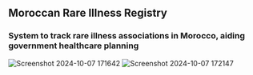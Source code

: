 ##   Moroccan Rare Illness Registry
### System to track rare illness associations in Morocco, aiding government healthcare planning


![Screenshot 2024-10-07 171642](https://github.com/user-attachments/assets/8ec26e2d-00ff-4c25-b33e-0eba0b032bae)
![Screenshot 2024-10-07 172147](https://github.com/user-attachments/assets/f9a9d7c3-12f9-4fb2-aa30-e4596511e3ba)
